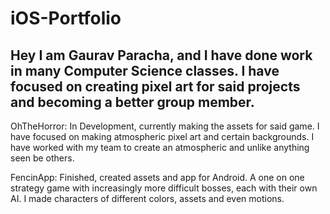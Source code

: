 # iOS-Portfolio
Hey I am Gaurav Paracha, and I have done work in many Computer Science classes. I have focused on creating pixel art for said projects and becoming a better group member. 
---------------------------------------------------------------------------------------------------------
OhTheHorror: In Development, currently making the assets for said game. I have focused on making atmospheric pixel art and certain backgrounds. I have worked with my team to create an atmospheric and unlike anything seen be others.

FencinApp: Finished, created assets and app for Android. A one on one strategy game with increasingly more difficult bosses, each with their own AI. I made characters of different colors, assets and even motions.
